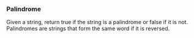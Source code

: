 ### Palindrome

Given a string, return true if the string is a palindrome or false if it is not.  Palindromes are strings that form the same word if it is reversed. 